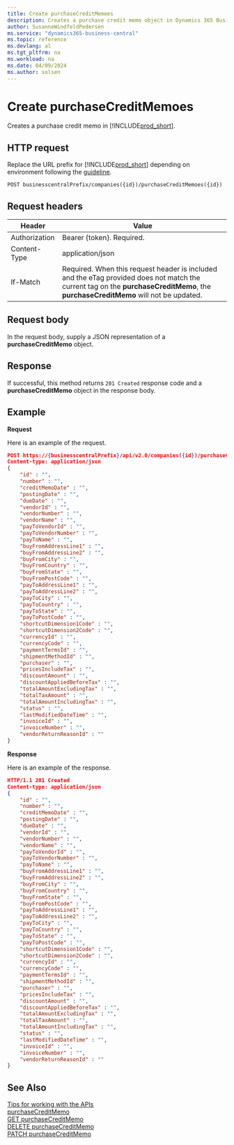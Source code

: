 ```yaml
---
title: Create purchaseCreditMemoes
description: Creates a purchase credit memo object in Dynamics 365 Business Central.
author: SusanneWindfeldPedersen
ms.service: "dynamics365-business-central"
ms.topic: reference
ms.devlang: al
ms.tgt_pltfrm: na
ms.workload: na
ms.date: 04/09/2024
ms.author: solsen
---
```


<!-- NOTE: This article is an auto-generated stub from the metadata file. -->
<!-- The sections marked with an EDIT_IS_REQUIRED require manual editing. -->
# Create purchaseCreditMemoes

Creates a purchase credit memo in [!INCLUDE[prod_short](../../../includes/prod_short.md)].

## HTTP request

Replace the URL prefix for [!INCLUDE[prod_short](../../../includes/prod_short.md)] depending on environment following the [guideline](../../v2.0/endpoints-apis-for-dynamics.md).
<!-- START>EDIT_IS_REQUIRED. There URL for accessing the endpoint might be different or there might be more than one -->
```
POST businesscentralPrefix/companies({id})/purchaseCreditMemoes({id})
```
<!-- END>EDIT_IS_REQUIRED -->
## Request headers

|Header|Value|
|------|-----|
|Authorization  |Bearer {token}. Required. |
|Content-Type  |application/json|
|If-Match      |Required. When this request header is included and the eTag provided does not match the current tag on the **purchaseCreditMemo**, the **purchaseCreditMemo** will not be updated. |

## Request body

In the request body, supply a JSON representation of a **purchaseCreditMemo** object.

## Response

If successful, this method returns ```201 Created``` response code and a **purchaseCreditMemo** object in the response body.


## Example

**Request**

Here is an example of the request.
<!-- START>EDIT_IS_REQUIRED. There URL for accessing the endpoint might be different. Fill in the property values -->
```json
POST https://{businesscentralPrefix}/api/v2.0/companies({id})/purchaseCreditMemoes({id})
Content-type: application/json
{
    "id" : "",
    "number" : "",
    "creditMemoDate" : "",
    "postingDate" : "",
    "dueDate" : "",
    "vendorId" : "",
    "vendorNumber" : "",
    "vendorName" : "",
    "payToVendorId" : "",
    "payToVendorNumber" : "",
    "payToName" : "",
    "buyFromAddressLine1" : "",
    "buyFromAddressLine2" : "",
    "buyFromCity" : "",
    "buyFromCountry" : "",
    "buyFromState" : "",
    "buyFromPostCode" : "",
    "payToAddressLine1" : "",
    "payToAddressLine2" : "",
    "payToCity" : "",
    "payToCountry" : "",
    "payToState" : "",
    "payToPostCode" : "",
    "shortcutDimension1Code" : "",
    "shortcutDimension2Code" : "",
    "currencyId" : "",
    "currencyCode" : "",
    "paymentTermsId" : "",
    "shipmentMethodId" : "",
    "purchaser" : "",
    "pricesIncludeTax" : "",
    "discountAmount" : "",
    "discountAppliedBeforeTax" : "",
    "totalAmountExcludingTax" : "",
    "totalTaxAmount" : "",
    "totalAmountIncludingTax" : "",
    "status" : "",
    "lastModifiedDateTime" : "",
    "invoiceId" : "",
    "invoiceNumber" : "",
    "vendorReturnReasonId" : ""
}
```
<!-- END>EDIT_IS_REQUIRED -->
**Response**

Here is an example of the response.
<!-- START>EDIT_IS_REQUIRED. Fill in values for properties -->
```json
HTTP/1.1 201 Created
Content-type: application/json
{
    "id" : "",
    "number" : "",
    "creditMemoDate" : "",
    "postingDate" : "",
    "dueDate" : "",
    "vendorId" : "",
    "vendorNumber" : "",
    "vendorName" : "",
    "payToVendorId" : "",
    "payToVendorNumber" : "",
    "payToName" : "",
    "buyFromAddressLine1" : "",
    "buyFromAddressLine2" : "",
    "buyFromCity" : "",
    "buyFromCountry" : "",
    "buyFromState" : "",
    "buyFromPostCode" : "",
    "payToAddressLine1" : "",
    "payToAddressLine2" : "",
    "payToCity" : "",
    "payToCountry" : "",
    "payToState" : "",
    "payToPostCode" : "",
    "shortcutDimension1Code" : "",
    "shortcutDimension2Code" : "",
    "currencyId" : "",
    "currencyCode" : "",
    "paymentTermsId" : "",
    "shipmentMethodId" : "",
    "purchaser" : "",
    "pricesIncludeTax" : "",
    "discountAmount" : "",
    "discountAppliedBeforeTax" : "",
    "totalAmountExcludingTax" : "",
    "totalTaxAmount" : "",
    "totalAmountIncludingTax" : "",
    "status" : "",
    "lastModifiedDateTime" : "",
    "invoiceId" : "",
    "invoiceNumber" : "",
    "vendorReturnReasonId" : ""
}
```
<!-- END>EDIT_IS_REQUIRED -->
## See Also

[Tips for working with the APIs](/dynamics365/business-central/dev-itpro/developer/devenv-connect-apps-tips)  
[purchaseCreditMemo](../resources/dynamics_purchaseCreditMemo.md)  
[GET purchaseCreditMemo](dynamics_purchasecreditmemo_get.md)  
[DELETE purchaseCreditMemo](dynamics_purchasecreditmemo_delete.md)  
[PATCH purchaseCreditMemo](dynamics_purchasecreditmemo_update.md)  
